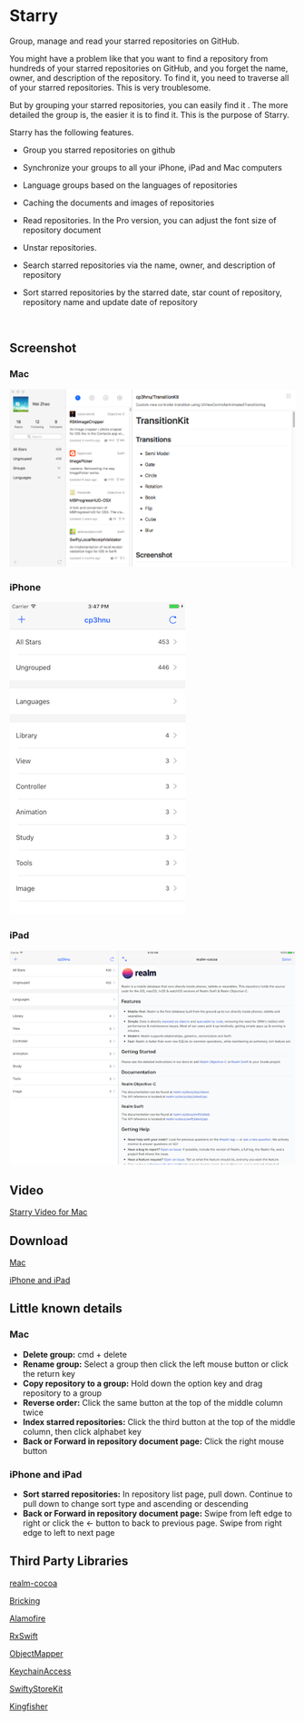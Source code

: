 # Starry
Group, manage and read your starred repositories on GitHub. 

You might have a problem like that you want to find a repository from hundreds of your starred repositories on GitHub, and you forget the name, owner, and description of the repository. To find it, you need to traverse all of your starred repositories. This is very troublesome. 

But by grouping your starred repositories, you can easily find it . The more detailed the group is, the easier it is to find it. This is the purpose of Starry.

 Starry has the following features.

* Group you starred repositories on github

* Synchronize your groups to all your iPhone, iPad and Mac computers

* Language groups based on the languages of repositories

* Caching the documents and images of repositories

* Read repositories. In the Pro version, you can adjust the font size of repository document

* Unstar repositories.

* Search starred repositories via the name, owner, and description of repository

* Sort starred repositories by the starred date, star count of repository, repository name and update date of repository

  ​

## Screenshot

### Mac

![](sreenshot/Mac.png)

### iPhone

![](sreenshot/iPhone.png)

### iPad

![](sreenshot/iPad.png)

## Video

[Starry Video for Mac](video/Mac.mp4)



## Download

[Mac](https://itunes.apple.com/us/app/starry/id1281893044)

[iPhone and iPad](https://itunes.apple.com/cn/app/starry-group-your-star/id1281874667?mt=8)



## Little known details

### Mac

* **Delete group:** cmd + delete
* **Rename group:** Select a group then click the left mouse button or click the return key
* **Copy repository to a group:** Hold down the option key and drag repository to a group
* **Reverse order:** Click the same button at the top of the middle column twice
* **Index starred repositories:** Click the third button at the top of the middle column, then click alphabet key 
* **Back or Forward in repository document page:** Click the right mouse button

### iPhone and iPad

* **Sort starred repositories:** In repository list page, pull down. Continue to pull down to change sort type and ascending or descending
* **Back or Forward in repository document page:** Swipe from left edge to right or click the ← button to back to previous page.  Swipe from right edge to left to next page

## Third Party Libraries

[realm-cocoa](https://github.com/realm/realm-cocoa)

[Bricking](https://github.com/cp3hnu/Bricking)

[Alamofire](https://github.com/Alamofire/Alamofire)

[RxSwift](https://github.com/ReactiveX/RxSwift)

[ObjectMapper](https://github.com/Hearst-DD/ObjectMapper)

[KeychainAccess](https://github.com/kishikawakatsumi/KeychainAccess)

[SwiftyStoreKit](https://github.com/bizz84/SwiftyStoreKit)

[Kingfisher](https://github.com/onevcat/Kingfisher)

